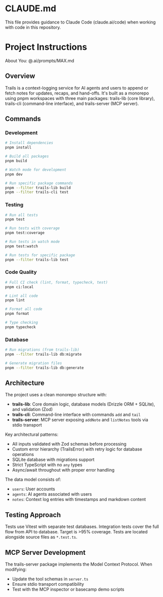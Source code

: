 # CLAUDE.md

This file provides guidance to Claude Code (claude.ai/code) when working with code in this repository.

# Project Instructions

About You: @.ai/prompts/MAX.md

## Overview

Trails is a context-logging service for AI agents and users to append or fetch notes for updates, recaps, and hand-offs. It's built as a monorepo using pnpm workspaces with three main packages: trails-lib (core library), trails-cli (command-line interface), and trails-server (MCP server).

## Commands

### Development
```bash
# Install dependencies
pnpm install

# Build all packages
pnpm build

# Watch mode for development
pnpm dev

# Run specific package commands
pnpm --filter trails-lib build
pnpm --filter trails-cli test
```

### Testing
```bash
# Run all tests
pnpm test

# Run tests with coverage
pnpm test:coverage

# Run tests in watch mode
pnpm test:watch

# Run tests for specific package
pnpm --filter trails-lib test
```

### Code Quality
```bash
# Full CI check (lint, format, typecheck, test)
pnpm ci:local

# Lint all code
pnpm lint

# Format all code
pnpm format

# Type checking
pnpm typecheck
```

### Database
```bash
# Run migrations (from trails-lib)
pnpm --filter trails-lib db:migrate

# Generate migration files
pnpm --filter trails-lib db:generate
```

## Architecture

The project uses a clean monorepo structure with:

- **trails-lib**: Core domain logic, database models (Drizzle ORM + SQLite), and validation (Zod)
- **trails-cli**: Command-line interface with commands `add` and `tail`
- **trails-server**: MCP server exposing `addNote` and `listNotes` tools via stdio transport

Key architectural patterns:
- All inputs validated with Zod schemas before processing
- Custom error hierarchy (TrailsError) with retry logic for database operations
- SQLite database with migrations support
- Strict TypeScript with no `any` types
- Async/await throughout with proper error handling

The data model consists of:
- `users`: User accounts
- `agents`: AI agents associated with users
- `notes`: Context log entries with timestamps and markdown content

## Testing Approach

Tests use Vitest with separate test databases. Integration tests cover the full flow from API to database. Target is >95% coverage. Tests are located alongside source files as `*.test.ts`.

## MCP Server Development

The trails-server package implements the Model Context Protocol. When modifying:
- Update the tool schemas in `server.ts`
- Ensure stdio transport compatibility
- Test with the MCP inspector or basecamp demo scripts
